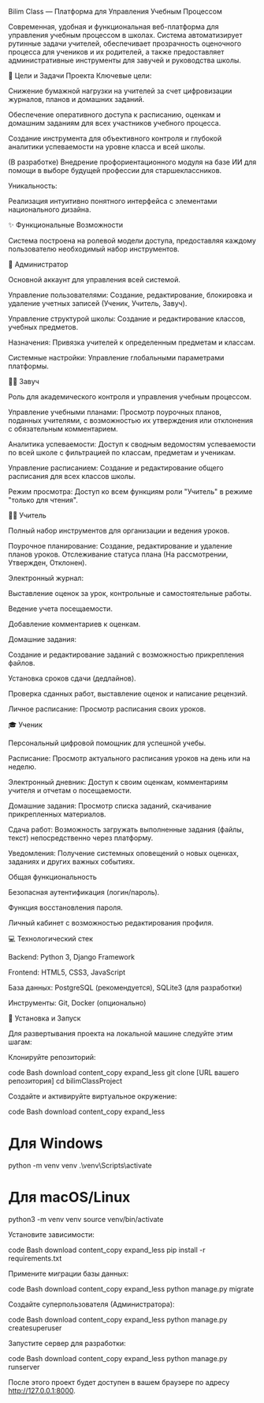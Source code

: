 Bilim Class — Платформа для Управления Учебным Процессом

Современная, удобная и функциональная веб-платформа для управления учебным процессом в школах. Система автоматизирует рутинные задачи учителей, обеспечивает прозрачность оценочного процесса для учеников и их родителей, а также предоставляет административные инструменты для завучей и руководства школы.

🎯 Цели и Задачи Проекта
Ключевые цели:

Снижение бумажной нагрузки на учителей за счет цифровизации журналов, планов и домашних заданий.

Обеспечение оперативного доступа к расписанию, оценкам и домашним заданиям для всех участников учебного процесса.

Создание инструмента для объективного контроля и глубокой аналитики успеваемости на уровне класса и всей школы.

(В разработке) Внедрение профориентационного модуля на базе ИИ для помощи в выборе будущей профессии для старшеклассников.

Уникальность:

Реализация интуитивно понятного интерфейса с элементами национального дизайна.

✨ Функциональные Возможности

Система построена на ролевой модели доступа, предоставляя каждому пользователю необходимый набор инструментов.

👤 Администратор

Основной аккаунт для управления всей системой.

Управление пользователями: Создание, редактирование, блокировка и удаление учетных записей (Ученик, Учитель, Завуч).

Управление структурой школы: Создание и редактирование классов, учебных предметов.

Назначения: Привязка учителей к определенным предметам и классам.

Системные настройки: Управление глобальными параметрами платформы.

👩‍🏫 Завуч

Роль для академического контроля и управления учебным процессом.

Управление учебными планами: Просмотр поурочных планов, поданных учителями, с возможностью их утверждения или отклонения с обязательным комментарием.

Аналитика успеваемости: Доступ к сводным ведомостям успеваемости по всей школе с фильтрацией по классам, предметам и ученикам.

Управление расписанием: Создание и редактирование общего расписания для всех классов школы.

Режим просмотра: Доступ ко всем функциям роли "Учитель" в режиме "только для чтения".

👨‍🏫 Учитель

Полный набор инструментов для организации и ведения уроков.

Поурочное планирование: Создание, редактирование и удаление планов уроков. Отслеживание статуса плана (На рассмотрении, Утвержден, Отклонен).

Электронный журнал:

Выставление оценок за урок, контрольные и самостоятельные работы.

Ведение учета посещаемости.

Добавление комментариев к оценкам.

Домашние задания:

Создание и редактирование заданий с возможностью прикрепления файлов.

Установка сроков сдачи (дедлайнов).

Проверка сданных работ, выставление оценок и написание рецензий.

Личное расписание: Просмотр расписания своих уроков.

🎓 Ученик

Персональный цифровой помощник для успешной учебы.

Расписание: Просмотр актуального расписания уроков на день или на неделю.

Электронный дневник: Доступ к своим оценкам, комментариям учителя и отчетам о посещаемости.

Домашние задания: Просмотр списка заданий, скачивание прикрепленных материалов.

Сдача работ: Возможность загружать выполненные задания (файлы, текст) непосредственно через платформу.

Уведомления: Получение системных оповещений о новых оценках, заданиях и других важных событиях.

Общая функциональность

Безопасная аутентификация (логин/пароль).

Функция восстановления пароля.

Личный кабинет с возможностью редактирования профиля.

💻 Технологический стек

Backend: Python 3, Django Framework

Frontend: HTML5, CSS3, JavaScript

База данных: PostgreSQL (рекомендуется), SQLite3 (для разработки)

Инструменты: Git, Docker (опционально)

🚀 Установка и Запуск

Для развертывания проекта на локальной машине следуйте этим шагам:

Клонируйте репозиторий:

code
Bash
download
content_copy
expand_less
git clone [URL вашего репозитория]
cd bilimClassProject

Создайте и активируйте виртуальное окружение:

code
Bash
download
content_copy
expand_less
# Для Windows
python -m venv venv
.\venv\Scripts\activate

# Для macOS/Linux
python3 -m venv venv
source venv/bin/activate

Установите зависимости:

code
Bash
download
content_copy
expand_less
pip install -r requirements.txt

Примените миграции базы данных:

code
Bash
download
content_copy
expand_less
python manage.py migrate

Создайте суперпользователя (Администратора):

code
Bash
download
content_copy
expand_less
python manage.py createsuperuser

Запустите сервер для разработки:

code
Bash
download
content_copy
expand_less
python manage.py runserver

После этого проект будет доступен в вашем браузере по адресу http://127.0.0.1:8000.
